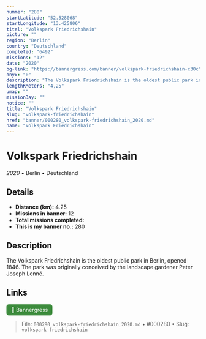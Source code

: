 ```yaml
---
nummer: "280"
startLatitude: "52.528068"
startLongitude: "13.425806"
titel: "Volkspark Friedrichshain"
picture: ""
region: "Berlin"
country: "Deutschland"
completed: "6492"
missions: "12"
date: "2020"
bg-link: "https://bannergress.com/banner/volkspark-friedrichshain-c30c"
onyx: "0"
description: "The Volkspark Friedrichshain is the oldest public park in Berlin, opened 1846. The park was originally conceived by the landscape gardener Peter Joseph Lenné."
lengthKMeters: "4,25"
umap: ""
missionDay: ""
notice: ""
title: "Volkspark Friedrichshain"
slug: "volkspark-friedrichshain"
href: "banner/000280_volkspark-friedrichshain_2020.md"
name: "Volkspark Friedrichshain"
---
```

# Volkspark Friedrichshain

*2020* • Berlin • Deutschland





## Details
- **Distance (km):** 4.25
- **Missions in banner:** 12
- **Total missions completed:** 
- **This is my banner no.:** 280



## Description
The Volkspark Friedrichshain is the oldest public park in Berlin, opened 1846. The park was originally conceived by the landscape gardener Peter Joseph Lenné.



## Links
<a href="https://bannergress.com/banner/volkspark-friedrichshain-c30c" target="_blank" style="display:inline-block;margin-right:8px;padding:6px 12px;background:#3c8b3c;color:#fff;text-decoration:none;border-radius:6px;">🔗 Bannergress</a>



> File: `000280_volkspark-friedrichshain_2020.md` • #000280 • Slug: `volkspark-friedrichshain`
